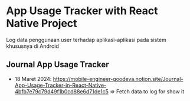 # App Usage Tracker with React Native Project
Log data penggunaan user terhadap aplikasi-aplikasi pada sistem khususnya di Android

## Journal App Usage Tracker

- 18 Maret 2024: https://mobile-engineer-goodeva.notion.site/Journal-App-Usage-Tracker-in-React-Native-4bfb7e79c79d49f1b0cd88e6d71de1c5 => Fetch data to log for show it